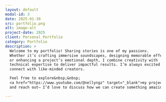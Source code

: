 ```yaml
---
layout: default
modal-id: 3
date: 2025-01-30
src: portfolio.png
alt: image-alt
project-date: 2025
client: Personal Portfolio
category: Portfolio
description: >
  Welcome to my portfolio! Sharing stories is one of my passions.  
  Whether it’s crafting immersive soundscapes, designing memorable effects,  
  or enhancing a project’s emotional depth, I combine creativity with  
  technical expertise to deliver impactful results. I’m always excited to  
  connect with like-minded creators.  

  Feel free to explore&nbsp;&nbsp;
  <a href="https://www.youtube.com/@nellyngz" target="_blank">my projects</a>&nbsp;&nbsp;
  and reach out— I’d love to discuss how we can create something amazing together!

---
```


